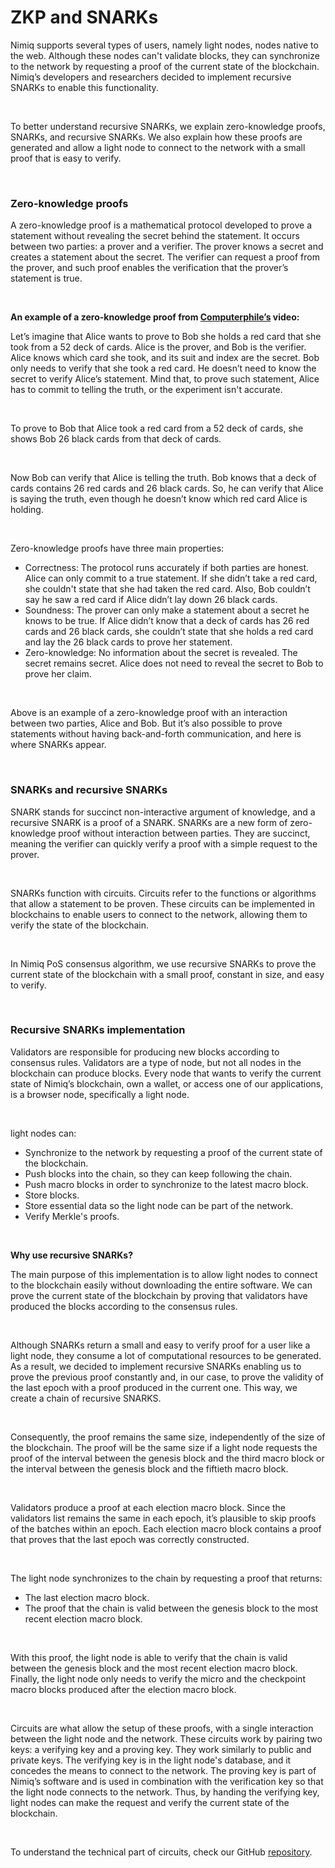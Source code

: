 # ZKP and SNARKs

Nimiq supports several types of users, namely light nodes, nodes native to the web. Although these nodes can't validate blocks, they can synchronize to the network by requesting a proof of the current state of the blockchain. Nimiq’s developers and researchers decided to implement recursive SNARKs to enable this functionality.

<br/>

To better understand recursive SNARKs, we explain zero-knowledge proofs, SNARKs, and recursive SNARKs. We also explain how these proofs are generated and allow a light node to connect to the network with a small proof that is easy to verify.

<br/>

### Zero-knowledge proofs

A zero-knowledge proof is a mathematical protocol developed to prove a statement without revealing the secret behind the statement. It occurs between two parties: a prover and a verifier. The prover knows a secret and creates a statement about the secret. The verifier can request a proof from the prover, and such proof enables the verification that the prover’s statement is true.

<br/>

**An example of a zero-knowledge proof from [Computerphile’s](https://www.youtube.com/watch?v=HUs1bH85X9I) video:**

Let’s imagine that Alice wants to prove to Bob she holds a red card that she took from a 52 deck of cards. Alice is the prover, and Bob is the verifier. Alice knows which card she took, and its suit and index are the secret. Bob only needs to verify that she took a red card. He doesn’t need to know the secret to verify Alice’s statement. Mind that, to prove such statement, Alice has to commit to telling the truth, or the experiment isn't accurate.

<br/>

To prove to Bob that Alice took a red card from a 52 deck of cards, she shows Bob 26 black cards from that deck of cards.

<br/>

Now Bob can verify that Alice is telling the truth. Bob knows that a deck of cards contains 26 red cards and 26 black cards. So, he can verify that Alice is saying the truth, even though he doesn’t know which red card Alice is holding.

<br/>

Zero-knowledge proofs have three main properties:

- Correctness: The protocol runs accurately if both parties are honest. Alice can only commit to a true statement. If she didn’t take a red card, she couldn't state that she had taken the red card. Also, Bob couldn’t say he saw a red card if Alice didn’t lay down 26 black cards.
- Soundness: The prover can only make a statement about a secret he knows to be true. If Alice didn’t know that a deck of cards has 26 red cards and 26 black cards, she couldn’t state that she holds a red card and lay the 26 black cards to prove her statement.
- Zero-knowledge: No information about the secret is revealed. The secret remains secret. Alice does not need to reveal the secret to Bob to prove her claim.

<br/>

Above is an example of a zero-knowledge proof with an interaction between two parties, Alice and Bob. But it’s also possible to prove statements without having back-and-forth communication, and here is where SNARKs appear.

<br/>

### SNARKs and recursive SNARKs

SNARK stands for succinct non-interactive argument of knowledge, and a recursive SNARK is a proof of a SNARK. SNARKs are a new form of zero-knowledge proof without interaction between parties. They are succinct, meaning the verifier can quickly verify a proof with a simple request to the prover.

<br/>

SNARKs function with circuits. Circuits refer to the functions or algorithms that allow a statement to be proven. These circuits can be implemented in blockchains to enable users to connect to the network, allowing them to verify the state of the blockchain.

<br/>

In Nimiq PoS consensus algorithm, we use recursive SNARKs to prove the current state of the blockchain with a small proof, constant in size, and easy to verify.

<br/>

### Recursive SNARKs implementation

Validators are responsible for producing new blocks according to consensus rules. Validators are a type of node, but not all nodes in the blockchain can produce blocks. Every node that wants to verify the current state of Nimiq’s blockchain, own a wallet, or access one of our applications, is a browser node, specifically a light node.

<br/>

light nodes can:

- Synchronize to the network by requesting a proof of the current state of the blockchain.
- Push blocks into the chain, so they can keep following the chain.
- Push macro blocks in order to synchronize to the latest macro block.
- Store blocks.
- Store essential data so the light node can be part of the network.
- Verify Merkle's proofs.

<br/>

**Why use recursive SNARKs?**

The main purpose of this implementation is to allow light nodes to connect to the blockchain easily without downloading the entire software. We can prove the current state of the blockchain by proving that validators have produced the blocks according to the consensus rules.

<br/>

Although SNARKs return a small and easy to verify proof for a user like a light node, they consume a lot of computational resources to be generated. As a result, we decided to implement recursive SNARKs enabling us to prove the previous proof constantly and, in our case, to prove the validity of the last epoch with a proof produced in the current one. This way, we create a chain of recursive SNARKS.

<br/>

Consequently, the proof remains the same size, independently of the size of the blockchain. The proof will be the same size if a light node requests the proof of the interval between the genesis block and the third macro block or the interval between the genesis block and the fiftieth macro block.

<br/>

Validators produce a proof at each election macro block. Since the validators list remains the same in each epoch, it’s plausible to skip proofs of the batches within an epoch. Each election macro block contains a proof that proves that the last epoch was correctly constructed.

<br/>

The light node synchronizes to the chain by requesting a proof that returns:

- The last election macro block.
- The proof that the chain is valid between the genesis block to the most recent election macro block.

<br/>

With this proof, the light node is able to verify that the chain is valid between the genesis block and the most recent election macro block. Finally, the light node only needs to verify the micro and the checkpoint macro blocks produced after the election macro block.

<br/>

Circuits are what allow the setup of these proofs, with a single interaction between the light node and the network. These circuits work by pairing two keys: a verifying key and a proving key. They work similarly to public and private keys. The verifying key is in the light node's database, and it concedes the means to connect to the network. The proving key is part of Nimiq’s software and is used in combination with the verification key so that the light node connects to the network. Thus, by handing the verifying key, light nodes can make the request and verify the current state of the blockchain.

<br/>

To understand the technical part of circuits, check our GitHub [repository](https://github.com/nimiq/core-rs-albatross/tree/albatross/nano-zkp).
